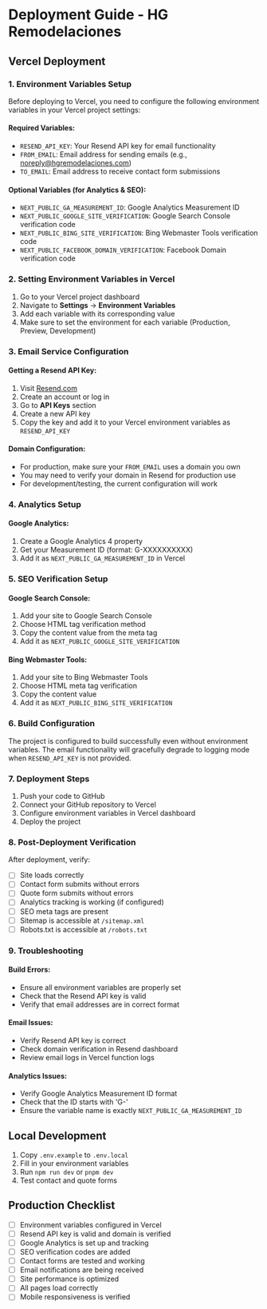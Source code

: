 # Deployment Guide - HG Remodelaciones

## Vercel Deployment

### 1. Environment Variables Setup

Before deploying to Vercel, you need to configure the following environment variables in your Vercel project settings:

#### Required Variables:
- `RESEND_API_KEY`: Your Resend API key for email functionality
- `FROM_EMAIL`: Email address for sending emails (e.g., noreply@hgremodelaciones.com)
- `TO_EMAIL`: Email address to receive contact form submissions

#### Optional Variables (for Analytics & SEO):
- `NEXT_PUBLIC_GA_MEASUREMENT_ID`: Google Analytics Measurement ID
- `NEXT_PUBLIC_GOOGLE_SITE_VERIFICATION`: Google Search Console verification code
- `NEXT_PUBLIC_BING_SITE_VERIFICATION`: Bing Webmaster Tools verification code
- `NEXT_PUBLIC_FACEBOOK_DOMAIN_VERIFICATION`: Facebook Domain verification code

### 2. Setting Environment Variables in Vercel

1. Go to your Vercel project dashboard
2. Navigate to **Settings** → **Environment Variables**
3. Add each variable with its corresponding value
4. Make sure to set the environment for each variable (Production, Preview, Development)

### 3. Email Service Configuration

#### Getting a Resend API Key:
1. Visit [Resend.com](https://resend.com)
2. Create an account or log in
3. Go to **API Keys** section
4. Create a new API key
5. Copy the key and add it to your Vercel environment variables as `RESEND_API_KEY`

#### Domain Configuration:
- For production, make sure your `FROM_EMAIL` uses a domain you own
- You may need to verify your domain in Resend for production use
- For development/testing, the current configuration will work

### 4. Analytics Setup

#### Google Analytics:
1. Create a Google Analytics 4 property
2. Get your Measurement ID (format: G-XXXXXXXXXX)
3. Add it as `NEXT_PUBLIC_GA_MEASUREMENT_ID` in Vercel

### 5. SEO Verification Setup

#### Google Search Console:
1. Add your site to Google Search Console
2. Choose HTML tag verification method
3. Copy the content value from the meta tag
4. Add it as `NEXT_PUBLIC_GOOGLE_SITE_VERIFICATION`

#### Bing Webmaster Tools:
1. Add your site to Bing Webmaster Tools
2. Choose HTML meta tag verification
3. Copy the content value
4. Add it as `NEXT_PUBLIC_BING_SITE_VERIFICATION`

### 6. Build Configuration

The project is configured to build successfully even without environment variables. The email functionality will gracefully degrade to logging mode when `RESEND_API_KEY` is not provided.

### 7. Deployment Steps

1. Push your code to GitHub
2. Connect your GitHub repository to Vercel
3. Configure environment variables in Vercel dashboard
4. Deploy the project

### 8. Post-Deployment Verification

After deployment, verify:
- [ ] Site loads correctly
- [ ] Contact form submits without errors
- [ ] Quote form submits without errors
- [ ] Analytics tracking is working (if configured)
- [ ] SEO meta tags are present
- [ ] Sitemap is accessible at `/sitemap.xml`
- [ ] Robots.txt is accessible at `/robots.txt`

### 9. Troubleshooting

#### Build Errors:
- Ensure all environment variables are properly set
- Check that the Resend API key is valid
- Verify that email addresses are in correct format

#### Email Issues:
- Verify Resend API key is correct
- Check domain verification in Resend dashboard
- Review email logs in Vercel function logs

#### Analytics Issues:
- Verify Google Analytics Measurement ID format
- Check that the ID starts with 'G-'
- Ensure the variable name is exactly `NEXT_PUBLIC_GA_MEASUREMENT_ID`

## Local Development

1. Copy `.env.example` to `.env.local`
2. Fill in your environment variables
3. Run `npm run dev` or `pnpm dev`
4. Test contact and quote forms

## Production Checklist

- [ ] Environment variables configured in Vercel
- [ ] Resend API key is valid and domain is verified
- [ ] Google Analytics is set up and tracking
- [ ] SEO verification codes are added
- [ ] Contact forms are tested and working
- [ ] Email notifications are being received
- [ ] Site performance is optimized
- [ ] All pages load correctly
- [ ] Mobile responsiveness is verified